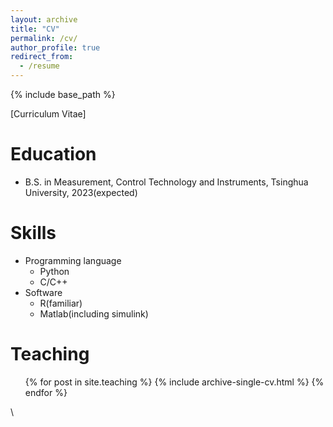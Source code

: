 ```yaml
---
layout: archive
title: "CV"
permalink: /cv/
author_profile: true
redirect_from:
  - /resume
---
```


{% include base_path %}

[Curriculum Vitae]

Education
======
* B.S. in Measurement, Control Technology and Instruments, Tsinghua University, 2023(expected)

<!-- Work experience
======
* Summer 2015: Research Assistant
  * Github University
  * Duties included: Tagging issues
  * Supervisor: Professor Git

* Fall 2015: Research Assistant
  * Github University
  * Duties included: Merging pull requests
  * Supervisor: Professor Hub -->
  
Skills
======
* Programming language
  * Python
  * C/C++
* Software
  * R(familiar)
  * Matlab(including simulink)

<!-- Publications
======
  <ul>{% for post in site.publications %}
    {% include archive-single-cv.html %}
  {% endfor %}</ul>
  
Talks
======
  <ul>{% for post in site.talks %}
    {% include archive-single-talk-cv.html %}
  {% endfor %}</ul>  -->
  
Teaching
======
  <ul>{% for post in site.teaching %}
    {% include archive-single-cv.html %}
  {% endfor %}</ul>\

<!--   
Service and leadership
======
* Currently signed in to 43 different slack teams -->
